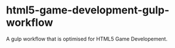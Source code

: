 # html5-game-development-gulp-workflow
A gulp workflow that is optimised for HTML5 Game Developement. 
